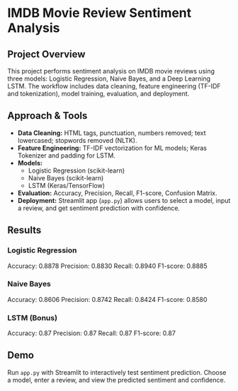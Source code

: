 # IMDB Movie Review Sentiment Analysis

## Project Overview
This project performs sentiment analysis on IMDB movie reviews using three models: Logistic Regression, Naive Bayes, and a Deep Learning LSTM. The workflow includes data cleaning, feature engineering (TF-IDF and tokenization), model training, evaluation, and deployment.

## Approach & Tools
- **Data Cleaning:** HTML tags, punctuation, numbers removed; text lowercased; stopwords removed (NLTK).
- **Feature Engineering:** TF-IDF vectorization for ML models; Keras Tokenizer and padding for LSTM.
- **Models:**
	- Logistic Regression (scikit-learn)
	- Naive Bayes (scikit-learn)
	- LSTM (Keras/TensorFlow)
- **Evaluation:** Accuracy, Precision, Recall, F1-score, Confusion Matrix.
- **Deployment:** Streamlit app (`app.py`) allows users to select a model, input a review, and get sentiment prediction with confidence.

## Results

### Logistic Regression
Accuracy: 0.8878
Precision: 0.8830
Recall: 0.8940
F1-score: 0.8885

### Naive Bayes
Accuracy: 0.8606
Precision: 0.8742
Recall: 0.8424
F1-score: 0.8580

### LSTM (Bonus)
Accuracy: 0.87
Precision: 0.87
Recall: 0.87
F1-score: 0.87

## Demo
Run `app.py` with Streamlit to interactively test sentiment prediction. Choose a model, enter a review, and view the predicted sentiment and confidence.
